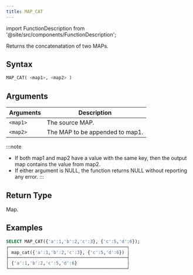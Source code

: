 ```yaml
---
title: MAP_CAT
---
```

import FunctionDescription from '@site/src/components/FunctionDescription';

<FunctionDescription description="Introduced or updated: v1.2.459"/>

Returns the concatenatation of two MAPs.

## Syntax

```sql
MAP_CAT( <map1>, <map2> )
```

## Arguments

| Arguments | Description                     |
|-----------|---------------------------------|
| `<map1>`  | The source MAP.                 |
| `<map2>`  | The MAP to be appended to map1. |

:::note
- If both map1 and map2 have a value with the same key, then the output map contains the value from map2.
- If either argument is NULL, the function returns NULL without reporting any error.
:::

## Return Type

Map.

## Examples

```sql
SELECT MAP_CAT({'a':1,'b':2,'c':3}, {'c':5,'d':6});
┌─────────────────────────────────────────────┐
│ map_cat({'a':1,'b':2,'c':3}, {'c':5,'d':6}) │
├─────────────────────────────────────────────┤
│ {'a':1,'b':2,'c':5,'d':6}                   │
└─────────────────────────────────────────────┘
```
